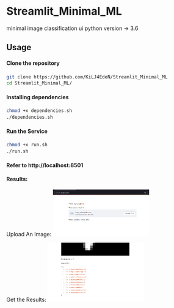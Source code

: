 # Streamlit_Minimal_ML
minimal image classification ui
python version -> 3.6

## Usage

#### Clone the repository
```bash
git clone https://github.com/KiLJ4EdeN/Streamlit_Minimal_ML
cd Streamlit_Minimal_ML/
```

#### Installing dependencies
```bash
chmod +x dependencies.sh
./dependencies.sh
```

#### Run the Service
```bash
chmod +x run.sh
./run.sh
```

#### Refer to http://localhost:8501


#### Results:

Upload An Image:
<img src="https://github.com/KiLJ4EdeN/Streamlit_Minimal_ML/blob/main/Images/service.PNG" width="50%" height="50%" />

Get the Results:
<img src="https://github.com/KiLJ4EdeN/Streamlit_Minimal_ML/blob/main/Images/results.PNG" width="50%" height="50%" />
